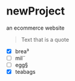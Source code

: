 # newProject
an ecommerce website
> Text that is a quote
- [x] brea³
- [ ] mil¨
- [ ] egg§
- [x]  teabags
